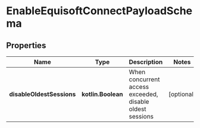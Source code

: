
# EnableEquisoftConnectPayloadSchema

## Properties
Name | Type | Description | Notes
------------ | ------------- | ------------- | -------------
**disableOldestSessions** | **kotlin.Boolean** | When concurrent access exceeded, disable oldest sessions |  [optional]



